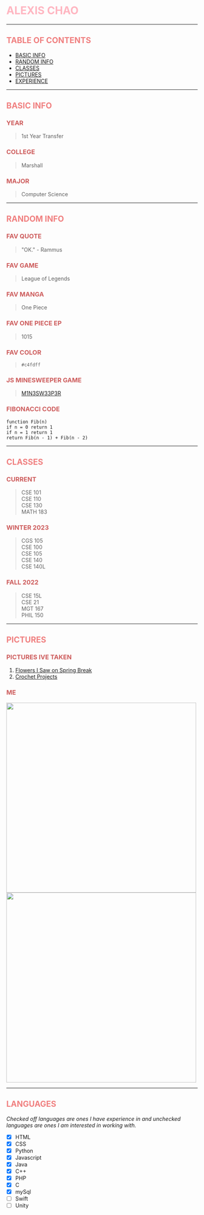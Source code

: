 # <span style="color:lightpink">**ALEXIS CHAO**</span>

---

## <span style="color:lightcoral">**TABLE OF CONTENTS**</span>
- [BASIC INFO](#basic-info)
- [RANDOM INFO](#random-info)
- [CLASSES](#classes)
- [PICTURES](#pictures)
- [EXPERIENCE](#languages)

---

## <span style="color:lightcoral">**BASIC INFO**</span>

### <span style="color:indianred">**YEAR**</span>
> 1st Year Transfer

### <span style="color:indianred">**COLLEGE**</span>
> Marshall

### <span style="color:indianred">**MAJOR**</span>
> Computer Science

---

## <span style="color:lightcoral">**RANDOM INFO**</span>

### <span style="color:indianred">**FAV QUOTE**</span>
> "OK." - Rammus

### <span style="color:indianred">**FAV GAME**</span>
> League of Legends

### <span style="color:indianred">**FAV MANGA**</span>
> One Piece

### <span style="color:indianred">**FAV ONE PIECE EP**</span>
> 1015

### <span style="color:indianred">**FAV COLOR**</span>
>`#c4fdff`

### <span style="color:indianred">**JS MINESWEEPER GAME**</span>
>[M1N3SW33P3R](https://alexisapcs.github.io/Minesweeper/)

### <span style="color:indianred">**FIBONACCI CODE**</span>
```
function Fib(n)
if n = 0 return 1
if n = 1 return 1
return Fib(n - 1) + Fib(n - 2) 
```

---

## <span style="color:lightcoral">**CLASSES**</span>

### <span style="color:indianred">**CURRENT**</span>
> CSE 101<br />
> CSE 110<br />
> CSE 130<br />
> MATH 183

### <span style="color:indianred">**WINTER 2023**</span>
> CGS 105<br />
> CSE 100<br />
> CSE 105<br />
> CSE 140<br />
> CSE 140L

### <span style="color:indianred">**FALL 2022**</span>
> CSE 15L<br />
> CSE 21<br />
> MGT 167<br />
> PHIL 150 

---

## <span style="color:lightcoral">**PICTURES**</span>

### <span style="color:indianred">**PICTURES IVE TAKEN**</span>
1. [Flowers I Saw on Spring Break](sub_index/spring_break.md)
2. [Crochet Projects](sub_index/spring_break.md)

### <span style="color:indianred">**ME**</span>
[<img src="./images/family.JPG" width="500"/>](./images/family.JPG)
[<img src="./images/family_2.png" width="500"/>](./images/family_2.png)

---

## <span style="color:lightcoral">**LANGUAGES**</span>
*Checked off languages are ones I have experience in and unchecked languages are ones I am interested in working with.*
- [x] HTML
- [x] CSS
- [x] Python
- [x] Javascript
- [x] Java
- [x] C++
- [x] PHP
- [x] C
- [x] mySql
- [ ] Swift
- [ ] Unity